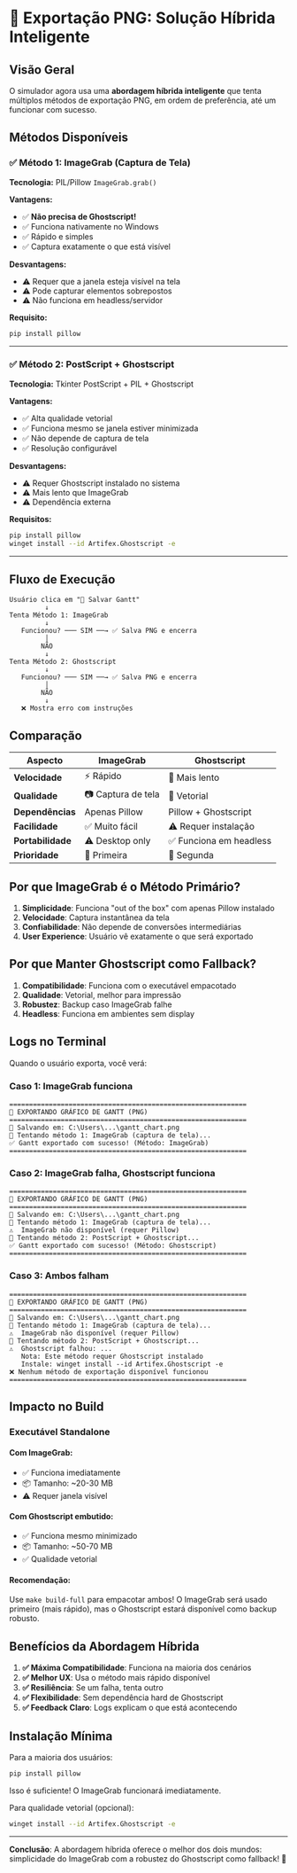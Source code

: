 # 🎨 Exportação PNG: Solução Híbrida Inteligente

## Visão Geral

O simulador agora usa uma **abordagem híbrida inteligente** que tenta múltiplos métodos de exportação PNG, em ordem de preferência, até um funcionar com sucesso.

## Métodos Disponíveis

### ✅ Método 1: ImageGrab (Captura de Tela)
**Tecnologia:** PIL/Pillow `ImageGrab.grab()`

**Vantagens:**
- ✅ **Não precisa de Ghostscript!**
- ✅ Funciona nativamente no Windows
- ✅ Rápido e simples
- ✅ Captura exatamente o que está visível

**Desvantagens:**
- ⚠️ Requer que a janela esteja visível na tela
- ⚠️ Pode capturar elementos sobrepostos
- ⚠️ Não funciona em headless/servidor

**Requisito:**
```bash
pip install pillow
```

---

### ✅ Método 2: PostScript + Ghostscript
**Tecnologia:** Tkinter PostScript + PIL + Ghostscript

**Vantagens:**
- ✅ Alta qualidade vetorial
- ✅ Funciona mesmo se janela estiver minimizada
- ✅ Não depende de captura de tela
- ✅ Resolução configurável

**Desvantagens:**
- ⚠️ Requer Ghostscript instalado no sistema
- ⚠️ Mais lento que ImageGrab
- ⚠️ Dependência externa

**Requisitos:**
```bash
pip install pillow
winget install --id Artifex.Ghostscript -e
```

---

## Fluxo de Execução

```
Usuário clica em "💾 Salvar Gantt"
         ↓
Tenta Método 1: ImageGrab
         ↓
   Funcionou? ─── SIM ──→ ✅ Salva PNG e encerra
         │
        NÃO
         ↓
Tenta Método 2: Ghostscript
         ↓
   Funcionou? ─── SIM ──→ ✅ Salva PNG e encerra
         │
        NÃO
         ↓
   ❌ Mostra erro com instruções
```

## Comparação

| Aspecto | ImageGrab | Ghostscript |
|---------|-----------|-------------|
| **Velocidade** | ⚡ Rápido | 🐌 Mais lento |
| **Qualidade** | 📷 Captura de tela | 🎨 Vetorial |
| **Dependências** | Apenas Pillow | Pillow + Ghostscript |
| **Facilidade** | ✅ Muito fácil | ⚠️ Requer instalação |
| **Portabilidade** | ⚠️ Desktop only | ✅ Funciona em headless |
| **Prioridade** | 🥇 Primeira | 🥈 Segunda |

## Por que ImageGrab é o Método Primário?

1. **Simplicidade**: Funciona "out of the box" com apenas Pillow instalado
2. **Velocidade**: Captura instantânea da tela
3. **Confiabilidade**: Não depende de conversões intermediárias
4. **User Experience**: Usuário vê exatamente o que será exportado

## Por que Manter Ghostscript como Fallback?

1. **Compatibilidade**: Funciona com o executável empacotado
2. **Qualidade**: Vetorial, melhor para impressão
3. **Robustez**: Backup caso ImageGrab falhe
4. **Headless**: Funciona em ambientes sem display

## Logs no Terminal

Quando o usuário exporta, você verá:

### Caso 1: ImageGrab funciona
```
============================================================
💾 EXPORTANDO GRÁFICO DE GANTT (PNG)
============================================================
📁 Salvando em: C:\Users\...\gantt_chart.png
🔄 Tentando método 1: ImageGrab (captura de tela)...
✅ Gantt exportado com sucesso! (Método: ImageGrab)
============================================================
```

### Caso 2: ImageGrab falha, Ghostscript funciona
```
============================================================
💾 EXPORTANDO GRÁFICO DE GANTT (PNG)
============================================================
📁 Salvando em: C:\Users\...\gantt_chart.png
🔄 Tentando método 1: ImageGrab (captura de tela)...
⚠️  ImageGrab não disponível (requer Pillow)
🔄 Tentando método 2: PostScript + Ghostscript...
✅ Gantt exportado com sucesso! (Método: Ghostscript)
============================================================
```

### Caso 3: Ambos falham
```
============================================================
💾 EXPORTANDO GRÁFICO DE GANTT (PNG)
============================================================
📁 Salvando em: C:\Users\...\gantt_chart.png
🔄 Tentando método 1: ImageGrab (captura de tela)...
⚠️  ImageGrab não disponível (requer Pillow)
🔄 Tentando método 2: PostScript + Ghostscript...
⚠️  Ghostscript falhou: ...
   Nota: Este método requer Ghostscript instalado
   Instale: winget install --id Artifex.Ghostscript -e
❌ Nenhum método de exportação disponível funcionou
============================================================
```

## Impacto no Build

### Executável Standalone

#### Com ImageGrab:
- ✅ Funciona imediatamente
- 📦 Tamanho: ~20-30 MB
- ⚠️ Requer janela visível

#### Com Ghostscript embutido:
- ✅ Funciona mesmo minimizado
- 📦 Tamanho: ~50-70 MB
- ✅ Qualidade vetorial

#### Recomendação:
Use `make build-full` para empacotar ambos! O ImageGrab será usado primeiro (mais rápido), mas o Ghostscript estará disponível como backup robusto.

## Benefícios da Abordagem Híbrida

1. **✅ Máxima Compatibilidade**: Funciona na maioria dos cenários
2. **✅ Melhor UX**: Usa o método mais rápido disponível
3. **✅ Resiliência**: Se um falha, tenta outro
4. **✅ Flexibilidade**: Sem dependência hard de Ghostscript
5. **✅ Feedback Claro**: Logs explicam o que está acontecendo

## Instalação Mínima

Para a maioria dos usuários:
```bash
pip install pillow
```

Isso é suficiente! O ImageGrab funcionará imediatamente.

Para qualidade vetorial (opcional):
```bash
winget install --id Artifex.Ghostscript -e
```

---

**Conclusão**: A abordagem híbrida oferece o melhor dos dois mundos: simplicidade do ImageGrab com a robustez do Ghostscript como fallback! 🚀
